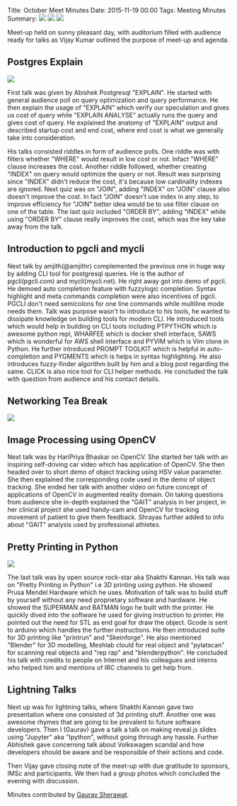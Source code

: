 Title: October Meet Minutes
Date: 2015-11-19 00:00
Tags: Meeting Minutes
Summary: <img src="http://photos2.meetupstatic.com/photos/event/c/9/5/3/global_443691539.jpeg"/> <img src="http://photos1.meetupstatic.com/photos/event/c/8/c/6/global_443691398.jpeg"/> <img src="http://photos3.meetupstatic.com/photos/event/c/9/1/c/global_443691484.jpeg"/>

Meet-up held on sunny pleasant day, with auditorium filled with
audience ready for talks as Vijay Kumar outlined the purpose of
meet-up and agenda.

## Postgres Explain

<a
href="http://photos2.meetupstatic.com/photos/event/c/9/5/3/highres_443691539.jpeg"><img
src="http://photos2.meetupstatic.com/photos/event/c/9/5/3/event_443691539.jpeg"/></a>

First talk was given by Abishek Postgresql "EXPLAIN". He started with
general audience poll on query optimization and query performance. He
then explain the usage of "EXPLAIN" which verify our speculation and
gives us cost of query while "EXPLAIN ANALYSE" actually runs the query
and gives cost of query. He explained the anatomy of "EXPLAIN" output
and described startup cost and end cost, where end cost is what we
generally take into consideration.

His talks consisted riddles in form of audience polls. One riddle was
with filters whether "WHERE" would result in low cost or not. Infact
"WHERE" clause increases the cost. Another riddle followed, whether
creating "INDEX" on query would optimize the query or not. Result was
surprising since "INDEX" didn't reduce the cost, it's because low
cardinality indexes are ignored. Next quiz was on "JOIN", adding
"INDEX" on "JOIN" clause also doesn't improve the cost. In fact "JOIN"
doesn't use index in any step, to improve efficiency for "JOIN" better
idea would be to use filter clause on one of the table.  The last quiz
included "ORDER BY", adding "INDEX" while using "ORDER BY" clause
really improves the cost, which was the key take away from the talk.

## Introduction to pgcli and mycli

Next talk by amjith(@amjithr) complemented the previous one in huge
way by adding CLI tool for postgresql queries. He is the author of
pgcli(pgcli.com) and mycli(mycli.net). He right away got into demo of
pgcli. He demoed auto completion feature with fuzzylogic
completion. Syntax highlight and meta commands completion were also
incentives of pgcli. PGCLI don't need semicolons for one line commands
while multiline mode needs them.  Talk was purpose wasn't to introduce
to his tools, he wanted to dissipate knowledge on building tools for
modern CLI. He introduced tools which would help in building on CLI
tools including PTPYTHON which is awesome python repl, WHARFEE which
is docker shell interface, SAWS which is wonderful for AWS shell
interface and PYVIM which is Vim clone in Python. He further
introduced PROMPT TOOLKIT which is helpful in auto-completion and
PYGMENTS which is helps in syntax highlighting. He also introduces
fuzzy-finder algorithm built by him and a blog post regarding the
same. CLICK is also nice tool for CLI helper methods. He concluded the
talk with question from audience and his contact details.

## Networking Tea Break

<a
href="http://photos1.meetupstatic.com/photos/event/c/8/c/6/highres_443691398.jpeg"><img
src="http://photos1.meetupstatic.com/photos/event/c/8/c/6/event_443691398.jpeg"/></a>

## Image Processing using OpenCV

Next talk was by HariPriya Bhaskar on OpenCV. She started her talk
with an inspiring self-driving car video which has application of
OpenCV. She then headed over to short demo of object tracking using
HSV value parameter. She then explained the corresponding code used in
the demo of object tracking. She ended her talk with another video on
future concept of applications of OpenCV in augmented reality
domain. On taking questions from audience she in-depth explained the
"GAIT" analysis in her project, in her clinical project she used
handy-cam and OpenCV for tracking movement of patient to give them
feedback. Shrayas further added to info about "GAIT" analysis used by
professional athletes.

## Pretty Printing in Python

<a
href="http://photos3.meetupstatic.com/photos/event/c/9/1/c/highres_443691484.jpeg"><img
src="http://photos3.meetupstatic.com/photos/event/c/9/1/c/event_443691484.jpeg"/></a>

The last talk was by open source rock-star aka Shakthi Kannan. His
talk was on "Pretty Printing in Python" i.e 3D printing using
python. He showed Prusa Mendel Hardware which he uses. Motivation of
talk was to build stuff by yourself without any need proprietary
software and hardware. He showed the SUPERMAN and BATMAN logo he built
with the printer. He quickly dived into the software he used for
giving instruction to printer. He pointed out the need for STL as end
goal for draw the object. Gcode is sent to arduino which handles the
further instructions. He then introduced suite for 3D printing like
"printrun" and "Skeinforge". He also mentioned "Blender" for 3D
modelling, Meshlab clould for real object and "pylatscan" for scanning
real objects and "rep rap" and "blenderpython".  He concluded his talk
with credits to people on Internet and his colleagues and interns who
helped him and mentions of IRC channels to get help from.

## Lightning Talks

Next up was for lightning talks, where Shakthi Kannan gave two
presentation where one consisted of 3d printing stuff. Another one was
awesome rhymes that are going to be prevalent to future software
developers.  Then I (Gaurav) gave a talk a talk on making reveal.js
slides using "Jupyter" aka "Ipython", without going through any
hassle.  Further Abhishek gave concerning talk about Volkswagen
scandal and how developers should be aware and be responsible of their
actions and code.

Then Vijay gave closing note of the meet-up with due gratitude to
sponsors, IMSc and participants. We then had a group photos which
concluded the evening with discussion.

Minutes contributed by <a
href="http://www.meetup.com/Chennaipy/members/73333582/">Gaurav
Sherawat</a>.